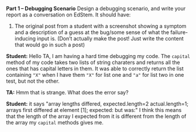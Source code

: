 **Part 1 – Debugging Scenario**
Design a debugging scenario, and write your report as a conversation on EdStem. It should have:

1. The original post from a student with a screenshot showing a symptom and a description of a guess at the bug/some
sense of what the failure-inducing input is. (Don’t actually make the post! Just write the content that would go in such a post)

**Student:** Hello TA, I am having a hard time debugging my code. The `capital` method of my code takes two lists of string charaters and returns all the ones that has capital 
letters in them. It was able to correctly return the list containing `"X"`  when I have them `"X"` for list one and `"a"` for list two in one test, but not the other. 

**TA:** Hmm that is strange. What does the error say?

**Student:** it says "array lengths differed, expected.length=2 actual.length=1; arrays first differed at element [1]; expected:<C> but was:<end of array>" I think this 
means that the length of the array I expected from it is different from the length of the array my `capital` methods gives me. 
